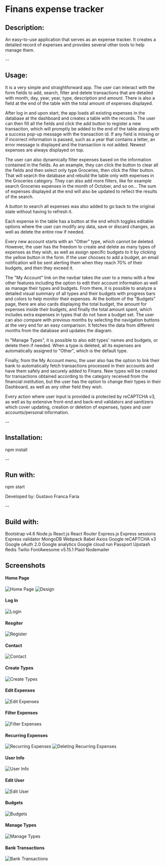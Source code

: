 

# Finans expense tracker


## Description:

An easy-to-use application that serves as an expense tracker. It creates a detailed record of expenses and provides several other tools to help manage them.


--

## Usage:
It is a very simple and straightforward app. The user can interact with the form fields to add, search, filter and delete transactions that are detailed with month, day, year, year, type, description and amount. There is also a field at the end of the table with the total amount of expenses displayed.

After log in and upon start, the app loads all existing expenses in the database at the dashboard and creates a table with the records. The user can then fill all the fields and click the add button to register a new transaction, which will promptly be added to the end of the table along with a success pop-up message with the transaction id.  If any field is missing or if incorrect information is passed, such as a year that contains a letter, an error message is displayed and the transaction is not added. Newest expenses are always displayed on top.
 
The user can also dynamically filter expenses based on the information contained in the fields. As an example, they can click the button to clear all the fields and then select only type Groceries, then click the filter button. That will search the database and rebuild the table only with expenses in the Groceries category. They can also add more filters, like for example search Groceries expenses in the month of October, and so on... The sum of expenses displayed at the end will also be updated to reflect the results of the search.

A button to search all expenses was also added to go back to the original state without having to refresh it.

Each expense in the table has a button at the end which toggles editable options where the user can modify any data, save or discard changes, as well as delete the entire row if needed.

Every new account starts with an "Other" type, which cannot be deleted. However, the user has the freedom to create and delete as many types of expenses as they wish, as well as assign specific budgets to it by clicking the yellow button in the form. If the user chooses to add a budget, an email notification will be sent alerting them when they reach 70% of their budgets, and then they exceed it.

The "My Account" link on the navbar takes the user to a menu with a few other features including the option to edit their account information as well as manage their types and budgets. From there, it is possible to analyze a detailed visual summary of all types and their budgets with progress bars and colors to help monitor their expenses. At the bottom of the "Budgets" page, there are also cards displaying the total budget, the amount for expenses inside their budgets, and finally the total amount spent, which includes extra expenses in types that do not have a budget set. The user can also compare with previous months by selecting the navigation buttons at the very end for an easy comparison. It fetches the data from different months from the database and updates the diagram.

In "Manage Types", it is possible to also edit types' names and budgets, or delete them if needed. When a type is deleted, all its expenses are automatically assigned to "Other", which is the default type.

Finally, from the My Account menu, the user also has the option to link their bank to automatically fetch transactions processed in their accounts and have them safely and securely added to Finans. New types will be created for transactions obtained according to the category received from the financial institution, but the user has the option to change their types in their Dashboard, as well as any other field they wish.

Every action where user input is provided is protected by reCAPTCHA v3, as well as by extensive front-end and back-end validators and sanitizers which cover updating, creation or deletion of expenses, types and user accounts/personal information. 




--



## Installation:
npm install

--

## Run with:
npm start


Developed by:
Gustavo Franca Faria 

--


## Build with:
Bootstrap v4.6
Node.js
React.js
React Router
Express.js
Express sessions
Express validator
MongoDB 
Webpack
Babel
Axios
Google reCAPTCHA v3
Google oAuth 2.0
Google analytics
Google cloud run
Passport
Upstash Redis
Twilio
FontAwesome v5.15.1
Plaid
Nodemailer


## Screenshots
#### Home Page
![Home Page](./public/img/homepage.png)
![Design](./public/img/design.png)

#### Log In
![Login](./public/img/login.png)

#### Resgiter
![Register](./public/img/register.png)

#### Contact
![Contact](./public/img/contact-us.png)

#### Create Types
![Create Types](./public/img/create-type.png)

#### Edit Expenses
![Edit Expenses](./public/img/expense-edit.png)

#### Filter Expenses
![Filter Expenses](./public/img/filter-expenses.png)

#### Recurring Expenses
![Recurring Expenses](./public/img/recurring-expenses.png)
![Deleting Recurring Expenses](./public/img/recurring-expenses-2.png)

#### User Info
![User Info](./public/img/user-info.png)

#### Edit User
![Edit User](./public/img/edit-user-2.png)

#### Budgets
![Budgets](./public/img/budgets.png)

#### Manage Types
![Manage Types](./public/img/manage-types.png)

#### Bank Transactions
![Bank Transactions](./public/img/bank-transactions.png)






